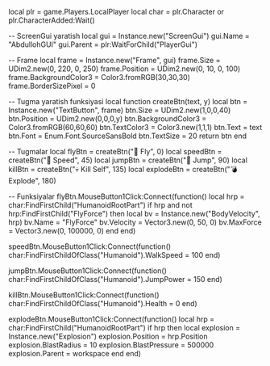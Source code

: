 local plr = game.Players.LocalPlayer
local char = plr.Character or plr.CharacterAdded:Wait()

-- ScreenGui yaratish
local gui = Instance.new("ScreenGui")
gui.Name = "AbdullohGUI"
gui.Parent = plr:WaitForChild("PlayerGui")

-- Frame
local frame = Instance.new("Frame", gui)
frame.Size = UDim2.new(0, 220, 0, 250)
frame.Position = UDim2.new(0, 10, 0, 100)
frame.BackgroundColor3 = Color3.fromRGB(30,30,30)
frame.BorderSizePixel = 0

-- Tugma yaratish funksiyasi
local function createBtn(text, y)
    local btn = Instance.new("TextButton", frame)
    btn.Size = UDim2.new(1,0,0,40)
    btn.Position = UDim2.new(0,0,0,y)
    btn.BackgroundColor3 = Color3.fromRGB(60,60,60)
    btn.TextColor3 = Color3.new(1,1,1)
    btn.Text = text
    btn.Font = Enum.Font.SourceSansBold
    btn.TextSize = 20
    return btn
end

-- Tugmalar
local flyBtn     = createBtn("🚀 Fly", 0)
local speedBtn   = createBtn("🏃 Speed", 45)
local jumpBtn    = createBtn("🦘 Jump", 90)
local killBtn    = createBtn("💀 Kill Self", 135)
local explodeBtn = createBtn("💣 Explode", 180)

-- Funksiyalar
flyBtn.MouseButton1Click:Connect(function()
    local hrp = char:FindFirstChild("HumanoidRootPart")
    if hrp and not hrp:FindFirstChild("FlyForce") then
        local bv = Instance.new("BodyVelocity", hrp)
        bv.Name = "FlyForce"
        bv.Velocity = Vector3.new(0, 50, 0)
        bv.MaxForce = Vector3.new(0, 100000, 0)
    end
end)

speedBtn.MouseButton1Click:Connect(function()
    char:FindFirstChildOfClass("Humanoid").WalkSpeed = 100
end)

jumpBtn.MouseButton1Click:Connect(function()
    char:FindFirstChildOfClass("Humanoid").JumpPower = 150
end)

killBtn.MouseButton1Click:Connect(function()
    char:FindFirstChildOfClass("Humanoid").Health = 0
end)

explodeBtn.MouseButton1Click:Connect(function()
    local hrp = char:FindFirstChild("HumanoidRootPart")
    if hrp then
        local explosion = Instance.new("Explosion")
        explosion.Position = hrp.Position
        explosion.BlastRadius = 10
        explosion.BlastPressure = 500000
        explosion.Parent = workspace
    end
end)
